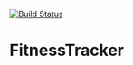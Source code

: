 [![Build Status](https://travis-ci.org/github/Sinitsina/FitnessTracker.svg?branch=master)](https://travis-ci.org/github/Sinitsina/FitnessTracker)
# FitnessTracker

